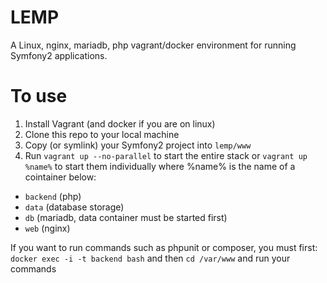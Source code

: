 LEMP
================

A Linux, nginx, mariadb, php vagrant/docker environment for running Symfony2 applications.

To use
======
1. Install Vagrant (and docker if you are on linux)
2. Clone this repo to your local machine
3. Copy (or symlink) your Symfony2 project into ```lemp/www```
4. Run ```vagrant up --no-parallel``` to start the entire stack or ```vagrant up %name%``` to start them individually where %name% is the name of a cointainer below:
  - ```backend``` (php)
  - ```data``` (database storage)
  - ```db``` (mariadb, data container must be started first)
  - ```web``` (nginx)
  
If you want to run commands such as phpunit or composer, you must first:
```docker exec -i -t backend bash```
and then ```cd /var/www``` and run your commands
